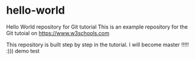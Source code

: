 # hello-world
Hello World repository for Git tutorial
This is an example repository for the Git tutoial on https://www.w3schools.com

This repository is built step by step in the tutorial.
I will become master !!!!!
:)))
demo test 
